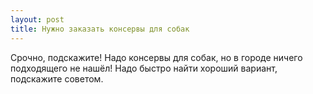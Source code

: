 ```yaml
---
layout: post 
title: Нужно заказать консервы для собак 
--- 
```

Срочно, подскажите! Надо консервы для собак, но в городе ничего подходящего не нашёл! Надо быстро найти хороший вариант, подскажите советом.